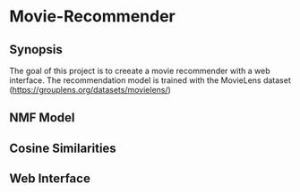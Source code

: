 # Movie-Recommender

## Synopsis
The goal of this project is to creeate a movie recommender with a web interface. The recommendation model is trained with the MovieLens dataset (https://grouplens.org/datasets/movielens/)

## NMF Model

## Cosine Similarities

## Web Interface
